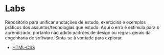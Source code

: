 # Labs

Repositório para unificar anotações de estudo, exercícios e exemplos práticos dos assuntos/tecnologias que estudo. Aqui o erro é estímulo para o aprendizado, portanto não adoto padrões de design ou regras gerais da engenharia de software. Sinta-se à vontade para explorar.


- [HTML-CSS](https://github.com/clairtonjr/labs/tree/main/html-css)
